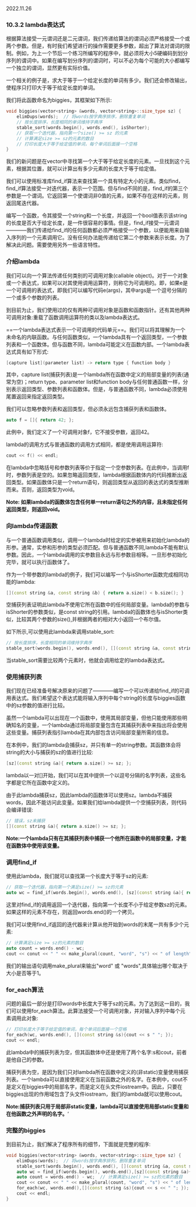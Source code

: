 2022.11.26



### 10.3.2 lambda表达式
根据算法接受一元谓词还是二元谓词，我们传递给算法的谓词必须严格接受一个或两个参数。但是，有时我们希望进行的操作需要更多参数，超出了算法对谓词的限制。例如，为上一个节后一个练习所编写的程序中，就必须将大小5硬编码到划分序列的谓词中。如果在编写划分序列的谓词时，可以不必为每个可能的大小都编写一个独立的谓词，显然更有实际价值。

一个相关的例子是，求大于等于一个给定长度的单词有多少。我们还会修改输出，使程序只打印大于等于给定长度的单词。

我们将此函数命名为biggies，其框架如下所示:

```c++
void biggies(vector<string> &words, vector<string>::size_type sz) {
    elimDups(words);  // 将words按字典序排序，删除重复单词
    // 按长度排序，长度相同的单词维持字典序
    stable_sort(words.begin(), words.end(), isShorter);
    // 获取一个迭代器，指向第一个size() >= sz 的元素
    // 计算满足size >= sz的元素的数目
    // 打印长度大于等于给定值的单词，每个单词后面接一个空格
}
```

我们的新问题是在vector中寻找第一个大于等于给定长度的元素。一旦找到这个元素，根据其位置，就可以计算出有多少元素的长度大于等于给定值。

我们可以使用标准库find_if算法来查找第一个具有特定大小的元素。类似find，find_if算法接受一对迭代器，表示一个范围。但与find不同的是，find_if的第三个参数是一个谓词。它返回第一个使谓词非0值的元素，如果不存在这样的元素，则返回尾迭代器。

编写一个函数，令其接受一个string和一个长度，并返回一个bool值表示该string的长度是否大于给定长度，是一件很容易的事情。但是，find_if接受一元谓词————我们传递给find_if的任何函数都必须严格接受一个参数，以便能用来自输入序列的一个元素调用它。没有任何办法能传递给它第二个参数来表示长度。为了解决此问题。需要使用另外一些语言特性。

### 介绍lambda
我们可以向一个算法传递任何类别的可调用对象(callable object)。对于一个对象或一个表达式，如果可以对其使用调用运算符，则称它为可调用的。即，如果e是一个可调用的表达式，即我们可以编写代码e(args)，其中args是一个逗号分隔的一个或多个参数的列表。

到目前为止，我们使用过的仅有两种可调用对象是函数和函数指针。还有其他两种可调用对象:重载了函数调用运算符的类以及lambda表达式。

==一个lambda表达式表示一个可调用的代码单元==。我们可以将其理解为一个未命名的内联函数。与任何函数类似，一个lambda具有一个返回类型，一个参数列表和一个函数体。但与函数不同，lambda可能定义在函数内部。一个lambda表达式具有如下形式:

```c++
[capture list](parameter list) -> return type { function body }
```

其中，capture list(捕获列表)是一个lambda所在函数中定义的局部变量的列表(通常为空)；return type、parameter list和function body与任何普通函数一样，分别表示返回类型、参数列表和函数体。但是，与普通函数不同，lambda必须使用尾置返回来指定返回类型。

我们可以忽略参数列表和返回类型，但必须永远包含捕获列表和函数体。

```c++
auto f = []{ return 42; };
```

此例中，我们定义了一个可调用对象f，它不接受参数，返回42。

lambda的调用方式与普通函数的调用方式相同，都是使用调用运算符:

```c++
cout << f() << endl;
```

在lambda中忽略括号和参数列表等价于指定一个空参数列表。在此例中，当调用f时，参数列表是空的。如果忽略返回类型，lambda根据函数体内的代码推断出返回类型。如果函数体只是一个return语句，则返回类型从返回的表达式的类型推断而来。否则，返回类型为void。

**Note: 如果lambda的函数体包含任何单一return语句之外的内容，且未指定任何返回类型，则返回void。**

### 向lambda传递函数
与一个普通函数调用类似，调用一个lambda时给定的实参被用来初始化lambda的形参。通常，实参和形参的类型必须匹配。但与普通函数不同,lambda不能有默认参数。因此，一个lambda调用的实参数目永远与形参数目相等。一旦形参初始化完毕，就可以执行函数体了。

作为一个带参数的lambda的例子，我们可以编写一个与isShorter函数完成相同功能的lambda:

```c++
[](const string &a, const string &b) { return a.size() < b.size(); }
```

空捕获列表证明此lambda不使用它所在函数中的任何局部变量。lambda的参数与isShorter的参数类似，是const string的引用。lambda的函数体也与isShorter类似，比较其两个参数的size(),并根据两者的相对大小返回一个布尔值。

如下所示,可以使用此lambda来调用stable_sort:

```c++
// 按长度排序，长度相同的单词维持字典序
stable_sort(words.begin(), words.end(), [](const string &a, const string &b){return a.size() < b.size(); });
```

当stable_sort需要比较两个元素时，他就会调用给定的lambda表达式。

### 使用捕获列表
我们现在已经准备号解决原来的问题了————编写一个可以传递给find_if的可调用表达式。我们希望这个表达式能将输入序列中每个string的长度与biggies函数中的sz参数的值进行比较。

虽然一个lambda可以出现在一个函数中，使用其局部变量，但他只能使用那些明确知名的变量，一个lambda通过将局部变量包含在其捕获列表中来指出将会使用这些变量。捕获列表指引lambda在其内部包含访问局部变量所需的信息。

在本例中，我们的lambda会捕获sz，并只有单一的string参数。其函数体会将string的大小与捕获的sz的值进行比较:

```c++
[sz](const string &a){ return a.size() >= sz; };
```

lambda以一对[]开始，我们可以在其中提供一个以逗号分隔的名字列表，这些名字都是它所在函数中定义的。

由于此lambda捕获sz，因此lambda的函数体可以使用sz。lambda不捕获words，因此不能访问此变量。如果我们给lambda提供一个空捕获列表，则代码会编译错误:

```c++
// 错误，sz未捕获
[](const string &a){ return a.size() >= sz; };
```

**Note:一个lambda只有在其捕获列表中捕获一个他所在函数中的局部变量，才能在函数体中使用该变量。**

### 调用find_if
使用此lambda，我们就可以查找第一个长度大于等于sz的元素:

```c++
// 获取一个迭代器，指向第一个满足size() >= sz的元素
auto wc = find_if(words.begin(), words.end(), [sz](const string &a){ return a.size() >= sz; });
```

这里对find_if的调用返回一个迭代器，指向第一个长度不小于给定参数sz的元素。如果这样的元素不存在，则返回words.end()的一个拷贝。

我们可以使用find_if返回的迭代器来计算从他开始到words的末尾一共有多少个元素:

```c++
// 计算满足size >= sz的元素的数目
auto count = words.end() - wc;
cout << conut << " " << make_plural(count, "word", "s") << " of length" << sz << " or longer"  << endl;
```

我们的输出语句调用make_plural来输出"word" 或 "words",具体输出哪个取决于大小是否等于1。

### for_each算法
问题的最后一部分是打印words中长度大于等于sz的元素。为了达到这一目的，我们可以使用for_each算法。此算法接受一个可调用对象，并对输入序列中每个元素调用此对象:

```c++
// 打印长度大于等于给定值的单词，每个单词后面接一个空格
for_each(wc, words.end(), [](const string &s){cout << s " "; });
cout << endl;
```

此lambda中的捕获列表为空，但其函数体中还是使用了两个名字:s和cout，前者是他自己的参数。

捕获列表为空，是因为我们只对lambda所在函数中定义的(非static)变量使用捕获列表。一个lambda可以直接使用定义在当前函数之外的名字。在本例中，cout不是定义在biggies中的局部名字，而是定义在头文件iostream中。因此，只要在biggies出现的作用域包含了头文件iostream，我们的lambda就可以使用cout。

**Note:捕获列表只用于局部非static变量，lambda可以直接使用局部static变量和在他函数之外声明的名字。**‘

### 完整的biggies
到目前为止，我们解决了程序所有的细节，下面就是完整的程序:

```c++
void biggies(vector<string> &words, vector<string>::size_type sz) {
    elimDups(words);  // 将words按字典序排列，删除重复单词
    stable_sort(words.begin(), words.end(), [](const string &a, const string &b){ return a.size() < b.size(); });  //按长度排序，长度相同的维持字典序
    auto wc = find_if(words.begin(), words.end(),[sz](const string &a){ return a.size() >= sz; });  //获取一个迭代器，指向第一个满足size() >= sz的元素。
    auto count = words.end() - wc;  // 计算满足size() >= sz的元素的数目
    cout << conut << " " << make_plural(count, "word", "s") << " of length" << sz << " or longer"  << endl;
    for_each(wc, words.end(),[](const string &s){cout << s << " "; });
    cout << endl;
}